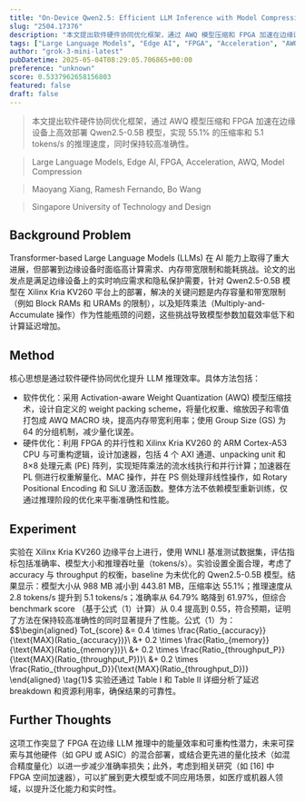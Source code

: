 ```yaml
---
title: "On-Device Qwen2.5: Efficient LLM Inference with Model Compression and Hardware Acceleration"
slug: "2504.17376"
description: "本文提出软件硬件协同优化框架，通过 AWQ 模型压缩和 FPGA 加速在边缘设备上高效部署 Qwen2.5-0.5B 模型，实现 55.1% 的压缩率和 5.1 tokens/s 的推理速度，同时保持较高准确性。"
tags: ["Large Language Models", "Edge AI", "FPGA", "Acceleration", "AWQ", "Model Compression"]
author: "grok-3-mini-latest"
pubDatetime: 2025-05-04T08:29:05.706865+00:00
preference: "unknown"
score: 0.5337962658156803
featured: false
draft: false
---
```


> 本文提出软件硬件协同优化框架，通过 AWQ 模型压缩和 FPGA 加速在边缘设备上高效部署 Qwen2.5-0.5B 模型，实现 55.1% 的压缩率和 5.1 tokens/s 的推理速度，同时保持较高准确性。

> Large Language Models, Edge AI, FPGA, Acceleration, AWQ, Model Compression 

> Maoyang Xiang, Ramesh Fernando, Bo Wang

> Singapore University of Technology and Design 

## Background Problem

Transformer-based Large Language Models (LLMs) 在 AI 能力上取得了重大进展，但部署到边缘设备时面临高计算需求、内存带宽限制和能耗挑战。论文的出发点是满足边缘设备上的实时响应需求和隐私保护需要，针对 Qwen2.5-0.5B 模型在 Xilinx Kria KV260 平台上的部署，解决的关键问题是内存容量和带宽限制（例如 Block RAMs 和 URAMs 的限制），以及矩阵乘法（Multiply-and-Accumulate 操作）作为性能瓶颈的问题，这些挑战导致模型参数加载效率低下和计算延迟增加。

## Method

核心思想是通过软件硬件协同优化提升 LLM 推理效率。具体方法包括：
- 软件优化：采用 Activation-aware Weight Quantization (AWQ) 模型压缩技术，设计自定义的 weight packing scheme，将量化权重、缩放因子和零值打包成 AWQ MACRO 块，提高内存带宽利用率；使用 Group Size (GS) 为 64 的分组机制，减少量化误差。
- 硬件优化：利用 FPGA 的并行性和 Xilinx Kria KV260 的 ARM Cortex-A53 CPU 与可重构逻辑，设计加速器，包括 4 个 AXI 通道、unpacking unit 和 8×8 处理元素 (PE) 阵列，实现矩阵乘法的流水线执行和并行计算；加速器在 PL 侧进行权重解量化、MAC 操作，并在 PS 侧处理非线性操作，如 Rotary Positional Encoding 和 SiLU 激活函数。整体方法不依赖模型重新训练，仅通过推理阶段的优化来平衡准确性和性能。

## Experiment

实验在 Xilinx Kria KV260 边缘平台上进行，使用 WNLI 基准测试数据集，评估指标包括准确率、模型大小和推理吞吐量（tokens/s）。实验设置全面合理，考虑了 accuracy 与 throughput 的权衡，baseline 为未优化的 Qwen2.5-0.5B 模型。结果显示：模型大小从 988 MB 减小到 443.81 MB，压缩率达 55.1%；推理速度从 2.8 tokens/s 提升到 5.1 tokens/s；准确率从 64.79% 略降到 61.97%，但综合 benchmark score （基于公式（1）计算）从 0.4 提高到 0.55，符合预期，证明了方法在保持较高准确性的同时显著提升了性能。公式（1）为：
$$\begin{aligned} Tot_{score} &= 0.4 \times \frac{Ratio_{accuracy}}{\text{MAX}(Ratio_{accuracy})}\ 
&+ 0.2 \times \frac{Ratio_{memory}}{\text{MAX}(Ratio_{memory})}\ 
&+ 0.2 \times \frac{Ratio_{throughput_P}}{\text{MAX}(Ratio_{throughput_P})}\ 
&+ 0.2 \times \frac{Ratio_{throughput_D}}{\text{MAX}(Ratio_{throughput_D})} \end{aligned} \tag{1}$
实验还通过 Table I 和 Table II 详细分析了延迟 breakdown 和资源利用率，确保结果的可靠性。

## Further Thoughts 

这项工作突显了 FPGA 在边缘 LLM 推理中的能量效率和可重构性潜力，未来可探索与其他硬件（如 GPU 或 ASIC）的混合部署，或结合更先进的量化技术（如混合精度量化）以进一步减少准确率损失；此外，考虑到相关研究（如 [16] 中 FPGA 空间加速器），可以扩展到更大模型或不同应用场景，如医疗或机器人领域，以提升泛化能力和实时性。